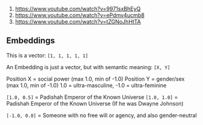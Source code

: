 1. https://www.youtube.com/watch?v=9971sxBhEyQ
2. https://www.youtube.com/watch?v=ePdmv4ucmb8
3. https://www.youtube.com/watch?v=tZGNoJhHtTA

## Embeddings

This is a vector: `[1, 1, 1, 1, 1]`

An Embedding is just a vector, but with semantic meaning: `[X, Y]`

Position X = social power (max 1.0, min of -1.0)
Position Y = gender/sex (max 1.0, min of -1.0) 1.0 = ultra-masculine, -1.0 = ultra-feminine

`[1.0, 0.5]` = Padishah Emperor of the Known Universe
`[1.0, 1.0]` = Padishah Emperor of the Known Universe (If he was Dwayne Johnson)

`[-1.0, 0.0]` = Someone with no free will or agency, and also gender-neutral

